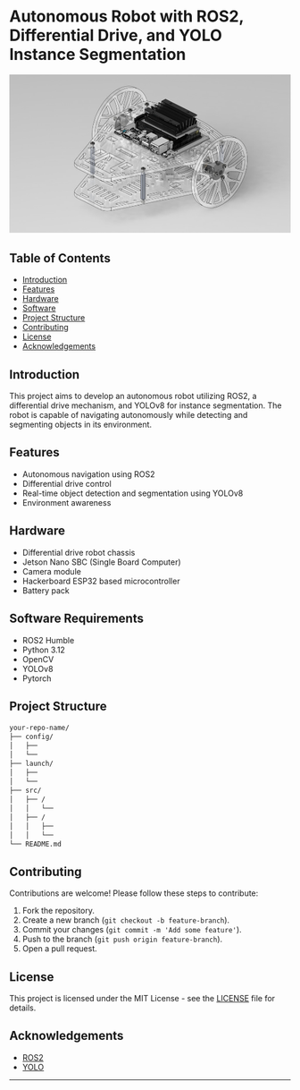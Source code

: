 # Autonomous Robot with ROS2, Differential Drive, and YOLO Instance Segmentation

![Project Logo or Banner](puzzlebot.jpeg)

## Table of Contents
- [Introduction](#introduction)
- [Features](#features)
- [Hardware](#hardware-requirements)
- [Software](#software-requirements)
- [Project Structure](#project-structure)
- [Contributing](#contributing)
- [License](#license)
- [Acknowledgements](#acknowledgements)

## Introduction
This project aims to develop an autonomous robot utilizing ROS2, a differential drive mechanism, and YOLOv8 for instance segmentation. The robot is capable of navigating autonomously while detecting and segmenting objects in its environment.

## Features
- Autonomous navigation using ROS2
- Differential drive control
- Real-time object detection and segmentation using YOLOv8
- Environment awareness

## Hardware 
- Differential drive robot chassis
- Jetson Nano SBC (Single Board Computer)
- Camera module
- Hackerboard ESP32 based microcontroller
- Battery pack

## Software Requirements
- ROS2 Humble
- Python 3.12
- OpenCV
- YOLOv8
- Pytorch

## Project Structure
```
your-repo-name/
├── config/
│   ├── 
│   └── 
├── launch/
│   ├── 
│   └── 
├── src/
│   ├── /
│   │   └──
│   ├── /
│   │   ├──
│   │   └──
└── README.md
```

## Contributing
Contributions are welcome! Please follow these steps to contribute:
1. Fork the repository.
2. Create a new branch (`git checkout -b feature-branch`).
3. Commit your changes (`git commit -m 'Add some feature'`).
4. Push to the branch (`git push origin feature-branch`).
5. Open a pull request.

## License
This project is licensed under the MIT License - see the [LICENSE](LICENSE) file for details.

## Acknowledgements
- [ROS2](https://docs.ros.org/en/humble/index.html)
- [YOLO](https://pjreddie.com/darknet/yolo/)

---